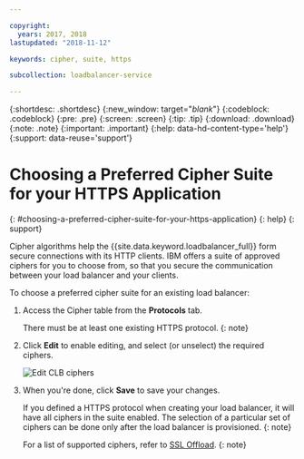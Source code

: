 ```yaml
---

copyright:
  years: 2017, 2018
lastupdated: "2018-11-12"

keywords: cipher, suite, https

subcollection: loadbalancer-service

---
```


{:shortdesc: .shortdesc}
{:new_window: target="_blank_"}
{:codeblock: .codeblock}
{:pre: .pre}
{:screen: .screen}
{:tip: .tip}
{:download: .download}
{:note: .note}
{:important: .important}
{:help: data-hd-content-type='help'}
{:support: data-reuse='support'}

# Choosing a Preferred Cipher Suite for your HTTPS Application
{: #choosing-a-preferred-cipher-suite-for-your-https-application}
{: help}
{: support}

Cipher algorithms help the {{site.data.keyword.loadbalancer_full}} form secure connections with its HTTP clients. IBM offers a suite of approved ciphers for you to choose from, so that you secure the communication between your load balancer and your clients.

To choose a preferred cipher suite for an existing load balancer:

1. Access the Cipher table from the **Protocols** tab.

	There must be at least one existing HTTPS protocol.
	{: note}

2. Click **Edit** to enable editing, and select (or unselect) the required ciphers.

	![Edit CLB ciphers](images/CLB_ciphers_edit_PUP.png "Edit CLB ciphers")

3. When you're done, click **Save** to save your changes.

	If you defined a HTTPS protocol when creating your load balancer, it will have all ciphers in the suite enabled. The selection of a particular set of ciphers can be done only after the load balancer is provisioned.
	{: note}

	For a list of supported ciphers, refer to [SSL Offload](/docs/infrastructure/loadbalancer-service?topic=loadbalancer-service-ssl-offload-with-ibm-cloud-load-balancer).
	{: note}
